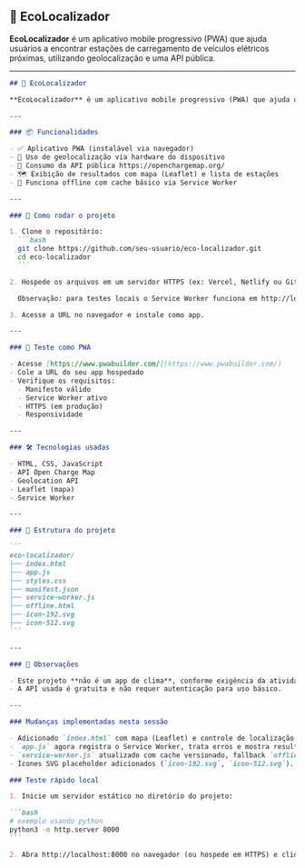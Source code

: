 ## 🌱 EcoLocalizador

**EcoLocalizador** é um aplicativo mobile progressivo (PWA) que ajuda usuários a encontrar estações de carregamento de veículos elétricos próximas, utilizando geolocalização e uma API pública.

---
````markdown
## 🌱 EcoLocalizador

**EcoLocalizador** é um aplicativo mobile progressivo (PWA) que ajuda usuários a encontrar estações de carregamento de veículos elétricos próximas, utilizando geolocalização e a API pública Open Charge Map.

---

### 📦 Funcionalidades

- ✅ Aplicativo PWA (instalável via navegador)
- 📍 Uso de geolocalização via hardware do dispositivo
- 🔌 Consumo da API pública https://openchargemap.org/
- 🗺️ Exibição de resultados com mapa (Leaflet) e lista de estações
- 📶 Funciona offline com cache básico via Service Worker

---

### 🚀 Como rodar o projeto

1. Clone o repositório:
  ```bash
  git clone https://github.com/seu-usuario/eco-localizador.git
  cd eco-localizador
  ```

2. Hospede os arquivos em um servidor HTTPS (ex: Vercel, Netlify ou GitHub Pages).

  Observação: para testes locais o Service Worker funciona em http://localhost:8000 sem HTTPS.

3. Acesse a URL no navegador e instale como app.

---

### 🧪 Teste como PWA

- Acesse [https://www.pwabuilder.com/](https://www.pwabuilder.com/)
- Cole a URL do seu app hospedado
- Verifique os requisitos:
  - Manifesto válido
  - Service Worker ativo
  - HTTPS (em produção)
  - Responsividade

---

### 🛠️ Tecnologias usadas

- HTML, CSS, JavaScript
- API Open Charge Map
- Geolocation API
- Leaflet (mapa)
- Service Worker

---

### 📁 Estrutura do projeto

```
eco-localizador/
├── index.html
├── app.js
├── styles.css
├── manifest.json
├── service-worker.js
├── offline.html
├── icon-192.svg
├── icon-512.svg
```

---

### 📌 Observações

- Este projeto **não é um app de clima**, conforme exigência da atividade.
- A API usada é gratuita e não requer autenticação para uso básico.

---

### Mudanças implementadas nesta sessão

- Adicionado `index.html` com mapa (Leaflet) e controle de localização.
- `app.js` agora registra o Service Worker, trata erros e mostra resultados no mapa.
- `service-worker.js` atualizado com cache versionado, fallback `offline.html` e estratégia network-first para a API.
- Ícones SVG placeholder adicionados (`icon-192.svg`, `icon-512.svg`).

### Teste rápido local

1. Inicie um servidor estático no diretório do projeto:

```bash
# exemplo usando python
python3 -m http.server 8000
```

2. Abra http://localhost:8000 no navegador (ou hospede em HTTPS) e clique em "Buscar minha localização". Verifique permissões de geolocalização.

````

